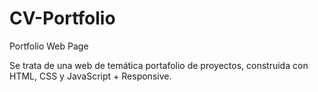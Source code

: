 # CV-Portfolio
Portfolio Web Page

Se trata de una web de temática portafolio de proyectos, construida con HTML, CSS y JavaScript + Responsive.
